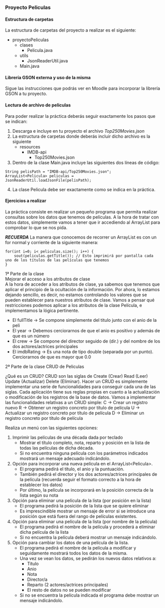 ### Proyecto Peliculas

#### Estructura de carpetas
La estructura de carpetas del proyecto a realizar es el siguiente:

- proyectoPeliculas
  - clases
    - Pelicula.java
  - utils
    - JsonReaderUtil.java
  - Main.java

#### Librería GSON externa y uso de la misma

Sigue las instrucciones que podrás ver en Moodle para incorporar la librería GSON a tu proyecto.

#### Lectura de archivo de peliculas

Para poder realizar la práctica deberás seguir exactamente los pasos que se indican:
1. Descarga e incluye en tu proyecto el archivo *Top250Movies.json*
2. La estructura de carpetas donde deberás incluir dicho archivo es la siguiente
   - resources
     - IMDB-api
       - Top250Movies.json
3. Dentro de la clase Main.java incluye las siguientes dos líneas de código:
```java:
String pelisPath = "IMDB-api/Top250Movies.json";
ArrayList<Pelicula> peliculas = JsonReaderUtil.loadJsonFile(pelisPath);
```
4. La clase Pelicula debe ser exactamente como se indica en la práctica.

#### Ejercicios a realizar

La práctica consiste en realizar un pequeño programa que permita realizar consultas sobre los datos que tenemos de películas. 
A la hora de tratar con estos datos, simplemente vamos a tener que ir accediendo al ArrayList para comprobar lo que se nos pida.

***RECUERDA***
La manera que conocemos de recorrer un ArrayList es con un for normal y corriente de la siguiente manera:
```java:
for(int i=0; i< peliculas.size(); i++) {
    sout(peliculas.getTitle()); // Esto imprimirá por pantalla cada uno de los títulos de las películas que tenemos 
}
```
1ª Parte de la clase  
Mejorar el acceso a los atributos de clase  
A la hora de acceder a los atributos de clase, ya sabemos que tenemos que aplicar el principio de la
ocultación de la información. Por ahora, lo estamos dejando sencillo, es decir, no estamos controlando
los valores que se pueden establecer para nuestros atributos de clase. Vamos a pensar qué restricciones
podemos aplicar a los atributos de la clase Película, e implementamos la lógica pertinente.
- El fullTitle -> Se compone simplemente del titulo junto con el anio de la peli
- El year -> Debemos cerciorarnos de que el anio es positivo y además de que es un número
- El crew -> Se compone del director seguido de (dir.) y del nombre de los dos actores/actrices principales
- El imdbRating -> Es una nota de tipo double (separada por un punto). Cerciorarnos de que es mayor que 0.0

2ª Parte de la clase
CRUD de Peliculas

¿Qué es un CRUD?
CRUD son las siglas de Create (Crear) Read (Leer) Update (Actualizar) Delete (Eliminar).
Hacer un CRUD es simplemente implementar una serie de funcionalidades para conseguir cada una
de las siglas.
Cada aplicación tiene sus reglas propias en cuanto a la actualización o modificación de los registros
de la base de datos.
Vamos a implementar las funcionalidades relativas a un CRUD simple:
C -> Crear un registro nuevo
R -> Obtener un registro concreto por título de película
U -> Actualizar un registro concreto por título de película
D -> Eliminar un registro concreto por título de película


Realiza un menú con las siguientes opciones:

1. Imprimir las películas de una década dada por teclado
   - Mostrar el título completo, nota, reparto y posición en la lista de todas las películas de dicha década.
   - Si no encuentra ninguna película con los parámetros indicados mostrará un mensaje adecuado indicándolo.
2. Opción para incorporar una nueva película en el ArrayList\<Pelicula>.
   - El programa pedirá el título, el anio y la puntuación.
   - También pedirá el director y los dos actores/actrices principales de la película (recuerda seguir el formato correcto a la hora de establecer los datos)
   - Por último, la película se incorporará en la posición correcta de la lista según su nota
3. Opción para eliminar una película de la lista (por posición en la lista)
   - El programa pedirá la posición de la lista que se quiere eliminar
   - Es imprescindible mostrar un mensaje de error si se introduce una posición que está fuera del rango de películas existentes.
4. Opción para eliminar una película de la lista (por nombre de la película)
   - El programa pedirá el nombre de la película y procederá a eliminar dicha película de la lista
   - Si no encuentra la película deberá mostrar un mensaje indicándolo.
5. Opción para cambiar los datos de una película de la lista.
   - El programa pedirá el nombre de la película a modificar y seguidamente mostrará todos los datos de la misma.
   - Una vez se vean los datos, se pedirán los nuevos datos relativos a:
     - Título
     - Anio
     - Nota
     - Director/a
     - Reparto (2 actores/actrices principales)
     - El resto de datos no se pueden modificar
   - Si no se encuentra la película indicada el programa debe mostrar un mensaje indicándolo.